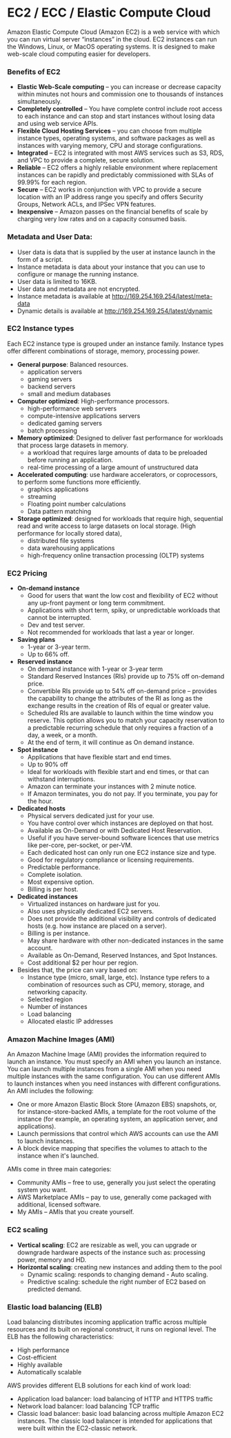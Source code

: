 # EC2 / ECC / Elastic Compute Cloud
Amazon Elastic Compute Cloud (Amazon EC2) is a web service with which you can run virtual server “instances” in the cloud. EC2 instances can run the Windows, Linux, or MacOS operating systems. It is designed to make web-scale cloud computing easier for developers.

### Benefits of EC2
  - **Elastic Web-Scale computing** – you can increase or decrease capacity within minutes not hours and commission one to thousands of instances simultaneously.
  - **Completely controlled** – You have complete control include root access to each instance and can stop and start instances without losing data and using web service APIs.
  - **Flexible Cloud Hosting Services** – you can choose from multiple instance types, operating systems, and software packages as well as instances with varying memory, CPU and storage configurations.
  - **Integrated** – EC2 is integrated with most AWS services such as S3, RDS, and VPC to provide a complete, secure solution.
  - **Reliable** – EC2 offers a highly reliable environment where replacement instances can be rapidly and predictably commissioned with SLAs of 99.99% for each region.
  - **Secure** – EC2 works in conjunction with VPC to provide a secure location with an IP address range you specify and offers Security Groups, Network ACLs, and IPSec VPN features.
  - **Inexpensive** – Amazon passes on the financial benefits of scale by charging very low rates and on a capacity consumed basis.

### Metadata and User Data:
  - User data is data that is supplied by the user at instance launch in the form of a script.
  - Instance metadata is data about your instance that you can use to configure or manage the running instance.
  - User data is limited to 16KB.
  - User data and metadata are not encrypted.
  - Instance metadata is available at http://169.254.169.254/latest/meta-data
  - Dynamic details is available at http://169.254.169.254/latest/dynamic

### EC2 Instance types
Each EC2 instance type is grouped under an instance family. Instance types offer different combinations of storage, memory, processing power.
  - **General purpose**: Balanced resources.
    - application servers
    - gaming servers
    - backend servers
    - small and medium databases
  - **Computer optimized**: High-performance processors.
    - high-performance web servers
    - compute-intensive applications servers
    - dedicated gaming servers
    - batch processing
  - **Memory optimized**: Designed to deliver fast performance for workloads that process large datasets in memory.
    - a workload that requires large amounts of data to be preloaded before running an application.
    - real-time processing of a large amount of unstructured data
  - **Accelerated computing**: use hardware accelerators, or coprocessors, to perform some functions more efficiently.
    - graphics applications
    - streaming
    - Floating point number calculations
    - Data pattern matching
  - **Storage optimized**: designed for workloads that require high, sequential read and write access to large datasets on local storage. (High performance for locally stored data),
    - distributed file systems
    - data warehousing applications
    - high-frequency online transaction processing (OLTP) systems

### EC2 Pricing
  - **On-demand instance**
      - Good for users that want the low cost and flexibility of EC2 without any up-front payment or long term commitment.
      - Applications with short term, spiky, or unpredictable workloads that cannot be interrupted.
      - Dev and test server.
      - Not recommended for workloads that last a year or longer.
  - **Saving plans**
      - 1-year or 3-year term.
      - Up to 66% off.
  - **Reserved instance**
      - On demand instance with 1-year or 3-year term
      - Standard Reserved Instances (RIs) provide up to 75% off on-demand price.
      - Convertible RIs provide up to 54% off on-demand price – provides the capability to change the attributes of the RI as long as the exchange results in the creation of RIs of equal or greater value.
      - Scheduled RIs are available to launch within the time window you reserve. This option allows you to match your capacity reservation to a predictable recurring schedule that only requires a fraction of a day, a week, or a month.
      - At the end of term, it will continue as On demand instance.
  - **Spot instance**
      - Applications that have flexible start and end times.
      - Up to 90% off
      - Ideal for workloads with flexible start and end times, or that can withstand interruptions.
      - Amazon can terminate your instances with 2 minute notice.
      - If Amazon terminates, you do not pay. If you terminate, you pay for the hour.
  - **Dedicated hosts**
      - Physical servers dedicated just for your use.
      - You have control over which instances are deployed on that host.
      - Available as On-Demand or with Dedicated Host Reservation.
      - Useful if you have server-bound software licences that use metrics like per-core, per-socket, or per-VM.
      - Each dedicated host can only run one EC2 instance size and type.
      - Good for regulatory compliance or licensing requirements.
      - Predictable performance.
      - Complete isolation.
      - Most expensive option.
      - Billing is per host.
  - **Dedicated instances**
      - Virtualized instances on hardware just for you.
      - Also uses physically dedicated EC2 servers.
      - Does not provide the additional visibility and controls of dedicated hosts (e.g. how instance are placed on a server).
      - Billing is per instance.
      - May share hardware with other non-dedicated instances in the same account.
      - Available as On-Demand, Reserved Instances, and Spot Instances.
      - Cost additional $2 per hour per region.
  - Besides that, the price can vary based on:
      - Instance type (micro, small, large, etc). Instance type refers to a combination of resources such as CPU, memory, storage, and networking capacity.
      - Selected region
      - Number of instances
      - Load balancing
      - Allocated elastic IP addresses

### Amazon Machine Images (AMI)
An Amazon Machine Image (AMI) provides the information required to launch an instance. You must specify an AMI when you launch an instance. You can launch multiple instances from a single AMI when you need multiple instances with the same configuration. You can use different AMIs to launch instances when you need instances with different configurations. An AMI includes the following:
  - One or more Amazon Elastic Block Store (Amazon EBS) snapshots, or, for instance-store-backed AMIs, a template for the root volume of the instance (for example, an operating system, an application server, and applications).
  - Launch permissions that control which AWS accounts can use the AMI to launch instances.
  - A block device mapping that specifies the volumes to attach to the instance when it's launched.

AMIs come in three main categories:
  - Community AMIs – free to use, generally you just select the operating system you want.
  - AWS Marketplace AMIs – pay to use, generally come packaged with additional, licensed software.
  - My AMIs – AMIs that you create yourself.


### EC2 scaling
  - **Vertical scaling**: EC2 are resizable as well, you can upgrade or downgrade hardware aspects of the instance such as: processing power, memory and HD.
  - **Horizontal scaling**: creating new instances and adding them to the pool
      - Dynamic scaling: responds to changing demand - Auto scaling.
      - Predictive scaling: schedule the right number of EC2 based on predicted demand.

### Elastic load balancing (ELB)
Load balancing distributes incoming application traffic across multiple resources and its built on regional construct, it runs on regional level. The ELB has the following characteristics:
  - High performance
  - Cost-efficient
  - Highly available
  - Automatically scalable

AWS provides different ELB solutions for each kind of work load:
   - Application load balancer: load balancing of HTTP and HTTPS traffic
   - Network load balancer: load balancing TCP traffic
   - Classic load balancer: basic load balancing across multiple Amazon EC2 instances. The classic load balancer is intended for applications that were built within the EC2-classic network.
 


